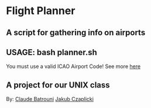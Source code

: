 # Flight Planner
## A script for gathering info on airports

## USAGE: bash planner.sh

You must use a valid ICAO Airport Code!
See more [here](https://www.world-airport-codes.com/)

## A project for our UNIX class
By: 
[Claude Batrouni](https://github.com/cbatrouni)
[Jakub Czaplicki](https://github.com/czaplickijakub)
